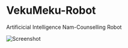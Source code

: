 # VekuMeku-Robot
Artificicial Intelligence Nam-Counselling Robot 


![Screenshot](screenshots/site.png)
